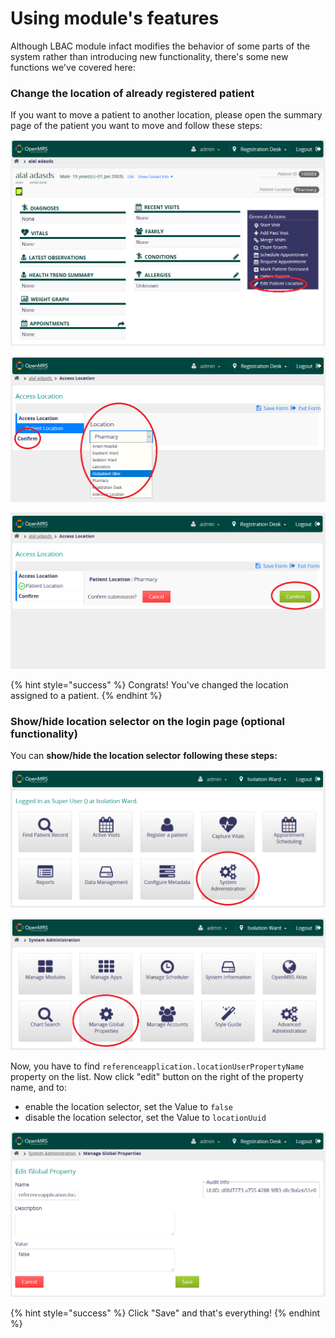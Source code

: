 # Using module's features

Although LBAC module infact modifies the behavior of some parts of the system rather than introducing new functionality, there's some new functions we've covered here:

### Change the location of already registered patient

If you want to move a patient to another location, please open the summary page of the patient you want to move and follow these steps:

![Enter Edit Patient Location](../.gitbook/assets/x.png)

![then select a new location, click &quot;Confirm&quot;](../.gitbook/assets/y.png)

![and hit &quot;Confirm&quot;](../.gitbook/assets/z.png)

{% hint style="success" %}
Congrats! You've changed the location assigned to a patient.
{% endhint %}

### Show/hide location selector on the login page \(optional functionality\)

You can **show/hide the location selector** **following these steps:**

![Go to the System Administration page](../.gitbook/assets/a.png)

![then select Manage Global Properties](../.gitbook/assets/h.png)

Now, you have to find `referenceapplication.locationUserPropertyName` property on the list. Now click "edit" button on the right of the property name, and to:

* enable the location selector, set the Value to `false`
* disable the location selector, set the Value to `locationUuid`

![](../.gitbook/assets/w.png)

{% hint style="success" %}
Click "Save" and that's everything!
{% endhint %}



